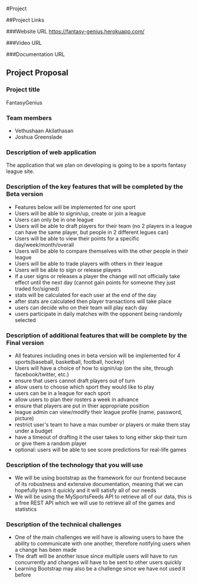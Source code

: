 #Project

##Project Links

###Website URL
https://fantasy-genius.herokuapp.com/

###Video URL


###Documentation URL



## Project Proposal

### Project title
FantasyGenius

### Team members
- Vethushaan Akilathasan
- Joshua Greenslade

### Description of web application
The application that we plan on developing is going to be a sports fantasy league site.

### Description of the key features that will be completed by the Beta version
- Features below will be implemented for one sport
- Users will be able to signin/up, create or join a league
- Users can only be in one league
- Users will be able to draft players for their team (no 2 players in a league can have the same player, but people in 2 different legues can)
- Users will be able to view their points for a specific day/week/month/overall
- Users will be able to compare themselves with the other people in their league
- Users will be able to trade players with others in their league
- Users will be able to sign or release players
- if a user signs or releases a player the change will not officially take effect until the next day (cannot gain points for someone they just traded for/signed)
- stats will be calculated for each user at the end of the day
- after stats are calculated then player transactions will take place
- users can decide who on their team will play each day
- users participate in daily matches with the opponent being randomly selected

### Description of additional features that will be complete by the Final version
- All features including ones in beta version will be implemented for 4 sports(baseball, basketball, football, hockey)
- Users will have a choice of how to signin/up (on the site, through facebook/twitter, etc.)
- ensure that users cannot draft players out of turn
- allow users to choose which sport they would like to play
- users can be in a league for each sport
- allow users to plan their rosters a week in advance
- ensure that players are put in thier appropriate position
- league admin can view/modify their league profile (name, password, picture)
- restrict user's team to have a max number or players or make them stay under a budget
- have a timeout of drafting it the user takes to long either skip their turn or give them a random player
- optional: users will be able to see score predictions for real-life games

### Description of the technology that you will use
- We will be using bootstrap as the framework for our frontend because of its robustness and extensive documentation, meaning that we can hopefully learn it quickly and it will satisfy all of our needs
- We will be using the MySportsFeeds API to retrieve all of our data, this is a free REST API which we will use to retrieve all of the games and statistics

### Description of the technical challenges
- One of the main challenges we will have is allowing users to have the ability to communicate with one another, therefore notifying users when a change has been made
- The draft will be another issue since multiple users will have to run concurrently and changes will have to be sent to other users quickly
- Learning Bootstrap may also be a challenge since we have not used it before
